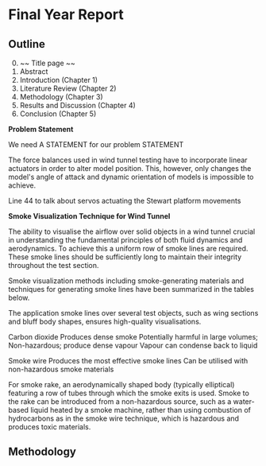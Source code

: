 # Final Year Report
## Outline 
0. ~~ Title page ~~
1. Abstract
2. Introduction (Chapter 1)
3. Literature Review (Chapter 2)
4. Methodology (Chapter 3)
5. Results and Discussion (Chapter 4)
6. Conclusion (Chapter 5)

**Problem Statement**

We need A STATEMENT for our problem STATEMENT

The force balances used in wind tunnel testing have to incorporate linear actuators in order to alter model position. This, however, only changes the model's angle of attack and dynamic orientation of models is impossible to achieve. 

Line 44 to talk about servos actuating the Stewart platform movements

**Smoke Visualization Technique for Wind Tunnel**

The ability to visualise the airflow over solid objects in a wind tunnel crucial in understanding the fundamental principles of both fluid dynamics and aerodynamics. To achieve this a uniform row of smoke lines are required. These smoke lines should be sufficiently long to maintain their integrity throughout the test section.

Smoke visualization methods including smoke-generating materials and techniques for generating smoke lines have been summarized in the tables below.

The application smoke lines over several test objects, such as wing sections and bluff body shapes, ensures high-quality visualisations.

Carbon dioxide
Produces dense smoke
Potentially harmful in large volumes;
Non-hazardous; produce dense vapour
Vapour can condense back to liquid

Smoke wire
Produces the most effective smoke lines
Can be utilised with non-hazardous smoke materials

For smoke rake, an aerodynamically shaped
body (typically elliptical) featuring a row of tubes through which the smoke exits is used. Smoke to the rake can be introduced from a non-hazardous source, such as a water-based liquid heated by a smoke machine, rather than using combustion of hydrocarbons as in the smoke wire technique, which is hazardous and produces toxic materials.

## Methodology

